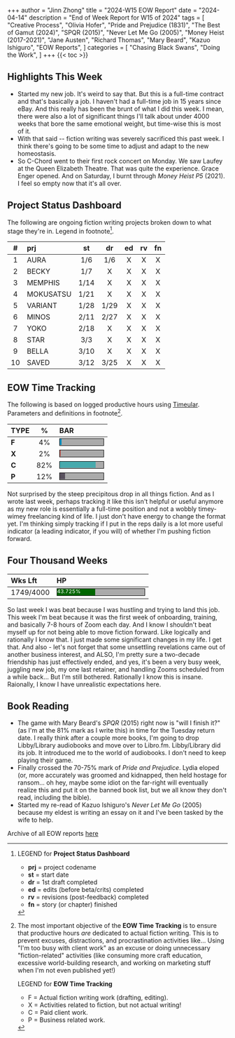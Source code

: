 +++
author = "Jinn Zhong"
title = "2024-W15 EOW Report"
date = "2024-04-14"
description = "End of Week Report for W15 of 2024"
tags = [
    "Creative Process",
    "Olivia Hofer",
    "Pride and Prejudice (1831)",
    "The Best of Gamut (2024)",
    "SPQR (2015)",
    "Never Let Me Go (2005)",
    "Money Heist (2017-2021)",
    "Jane Austen",
    "Richard Thomas",
    "Mary Beard",
    "Kazuo Ishiguro",
    "EOW Reports",
]
categories = [
    "Chasing Black Swans",
    "Doing the Work",
]
+++
{{< toc >}}

## Highlights This Week

* Started my new job. It's weird to say that. But this is a full-time contract and that's basically a job. I haven't had a full-time job in 15 years since eBay. And this really has been the brunt of what I did this week. I mean, there were also a lot of significant things I'll talk about under 4000 weeks that bore the same emotional weight, but time-wise this is most of it.
* With that said -- fiction writing was severely sacrificed this past week. I think there's going to be some time to adjust and adapt to the new homeostasis.
* So C-Chord went to their first rock concert on Monday. We saw Laufey at the Queen Elizabeth Theatre. That was quite the experience. Grace Enger opened. And on Saturday, I burnt through _Money Heist P5_ (2021). I feel so empty now that it's all over.

## Project Status Dashboard

The following are ongoing fiction writing projects broken down to what stage they're in. Legend in footnote[^1].

| # | prj | st | dr | ed | rv | fn | 
| :---: | :--- | :---: | :---: | :---: |  :---: |  :---: |
| 1 | AURA | 1/6 | 1/6 | X | X | X | 
| 2 | BECKY | 1/7 | X | X | X | X | 
| 3 | MEMPHIS | 1/14 | X | X | X | X | 
| 4 | MOKUSATSU | 1/21 | X | X | X | X | 
| 5 | VARIANT | 1/28 | 1/29 | X | X | X | X | 
| 6 | MINOS | 2/11 | 2/27 | X | X | X | X | 
| 7 | YOKO | 2/18 | X | X | X | X | X | 
| 8 | STAR | 3/3 | X | X | X | X | X | 
| 9 | BELLA | 3/10 | X | X | X | X | X |
| 10 | SAVED | 3/12 | 3/25 | X | X | X | X |

## EOW Time Tracking

The following is based on logged productive hours using [Timeular](https://timeular.com/?linkId=lp_182779&sourceId=colin-yj-chung&tenantId=timeular). Parameters and definitions in footnote[^2].

| TYPE | % | BAR |
| :--- | :---: | :--- |
| **F** | 4% | <div style="width:100px;height:15px;background:#AAAAAA;border:1.3px solid #000000;"><div style="width:4%;height:14px;background:#0492C2;font-size:12px; color:white; line-height:12px;"></div></div> |
| **X** | 2% | <div style="width:100px;height:15px;background:#AAAAAA;border:1.3px solid #000000;"><div style="width:2%;height:14px;background:#BC544B;font-size:12px; color:white; line-height:12px;"></div></div> |
| **C** | 82% |<div style="width:100px;height:15px;background:#AAAAAA;border:1.3px solid #000000;"><div style="width:82%;height:14px;background:#48AAAD;font-size:12px; color:white; line-height:12px;"></div></div> |
| **P** | 12% | <div style="width:100px;height:15px;background:#AAAAAA;border:1.3px solid #000000;"><div style="width:12%;height:14px;background:#59515e;font-size:12px; color:white; line-height:12px;"></div></div> |

Not surprised by the steep precipitous drop in all things fiction. And as I wrote last week, perhaps tracking it like this isn't helpful or useful anymore as my new role is essentially a full-time position and not a wobbly timey-wimey freelancing kind of life. I just don't have energy to change the format yet. I'm thinking simply tracking if I put in the reps daily is a lot more useful indicator (a leading indicator, if you will) of whether I'm pushing fiction forward.

## Four Thousand Weeks

| Wks Lft | HP |
| :--- | :--- |
| 1749/4000 | <div style="width:200px;height:15px;background:#AAAAAA;border:1.3px solid #000000;"><div style="width:43.725%;height:15px;background:#006600;font-size:12px; color:white; line-height:12px;">43.725%</div></div> |

So last week I was beat because I was hustling and trying to land this job. This week I'm beat because it was the first week of onboarding, training, and basically 7-8 hours of Zoom each day. And I know I shouldn't beat myself up for not being able to move fiction forward. Like logically and rationally I know that. I just made some significant changes in my life. I get that. And also - let's not forget that some unsettling revelations came out of another business interest, and ALSO, I'm pretty sure a two-decade friendship has just effectively ended, and yes, it's been a very busy week, juggling new job, my one last retainer, and handling Zooms scheduled from a while back... But I'm still bothered. Rationally I know this is insane. Raionally, I know I have unrealistic expectations here.

## Book Reading

* The game with Mary Beard's _SPQR_ (2015) right now is "will I finish it?" (as I'm at the 81% mark as I write this) in time for the Tuesday return date. I really think after a couple more books, I'm going to drop Libby/Library audiobooks and move over to Libro.fm. Libby/Library did its job. It introduced me to the world of audiobooks. I don't need to keep playing their game.
* Finally crossed the 70-75% mark of _Pride and Prejudice_. Lydia eloped (or, more accurately was groomed and kidnapped, then held hostage for ransom... oh hey, maybe some idiot on the far-right will eventually realize this and put it on the banned book list, but we all know they don't read, including the bible).
* Started my re-read of Kazuo Ishiguro's _Never Let Me Go_ (2005) because my eldest is writing an essay on it and I've been tasked by the wife to help.
  
Archive of all EOW reports [here](https://journal.jinnzhong.com/tags/eow-reports/)

[^1]: LEGEND for **Project Status Dashboard**

    * **prj** = project codename
    * **st** = start date
    * **dr** = 1st draft completed
    * **ed** = edits (before beta/crits) completed
    * **rv** = revisions (post-feedback) completed
    * **fn** = story (or chapter) finished

[^2]: The most important objective of the **EOW Time Tracking** is to ensure that productive hours _are_ dedicated to actual fiction writing. This is to prevent excuses, distractions, and procrastination activities like... Using "I'm too busy with client work" as an excuse or doing unnecessary "fiction-related" activities (like consuming more craft education, excessive world-building research, and working on marketing stuff when I'm not even published yet!)
    
    LEGEND for **EOW Time Tracking**
    * F = Actual fiction writing work (drafting, editing).
    * X = Activities related to fiction, but not actual writing!
    * C = Paid client work.
    * P = Business related work.


